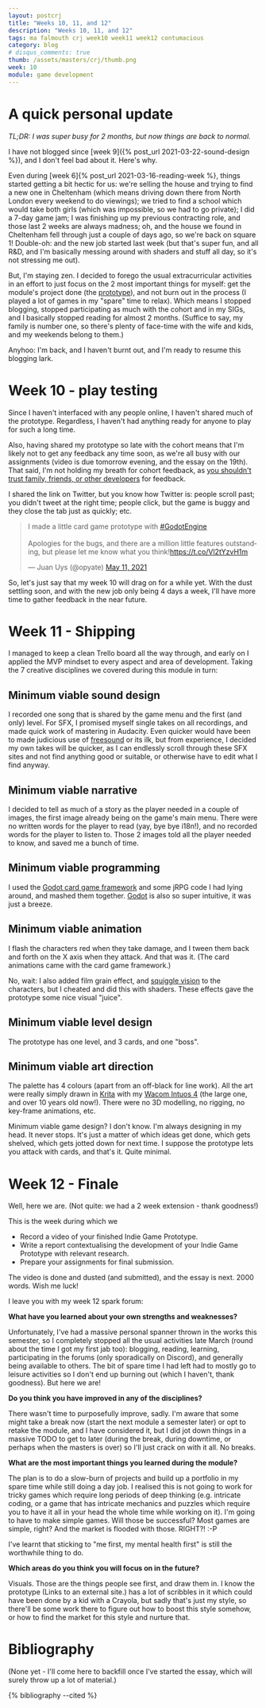 ```yaml
---
layout: postcrj
title: "Weeks 10, 11, and 12"
description: "Weeks 10, 11, and 12"
tags: ma falmouth crj week10 week11 week12 contumacious
category: blog
# disqus_comments: true
thumb: /assets/masters/crj/thumb.png
week: 10
module: game development
---
```


# A quick personal update

*TL;DR: I was super busy for 2 months, but now things are back to normal.*

I have not blogged since [week 9]({% post_url 2021-03-22-sound-design %}), and I don't feel bad about it. Here's why.

Even during [week 6]{% post_url 2021-03-16-reading-week %}, things started getting a bit hectic for us: we're selling the house and trying to find a new one in Cheltenham (which means driving down there from North London every weekend to do viewings); we tried to find a school which would take both girls (which was impossible, so we had to go private); I did a 7-day game jam; I was finishing up my previous contracting role, and those last 2 weeks are always madness; oh, and the house we found in Cheltenham fell through just a couple of days ago, so we're back on square 1! Double-oh: and the new job started last week (but that's super fun, and all R&D, and I'm basically messing around with shaders and stuff all day, so it's not stressing me out).

But, I'm staying zen. I decided to forego the usual extracurricular activities in an effort to just focus on the 2 most important things for myself: get the module's project done (the [prototype](https://opyate.itch.io/contumacious-commuter)), and not burn out in the process (I played a lot of games in my "spare" time to relax). Which means I stopped blogging, stopped participating as much with the cohort and in my SIGs, and I basically stopped reading for almost 2 months. (Suffice to say, my family is number one, so there's plenty of face-time with the wife and kids, and my weekends belong to them.)

Anyhoo: I'm back, and I haven't burnt out, and I'm ready to resume this blogging lark.

# Week 10 - play testing

Since I haven't interfaced with any people online, I haven't shared much of the prototype. Regardless, I haven't had anything ready for anyone to play for such a long time.

Also, having shared my prototype so late with the cohort means that I'm likely not to get any feedback any time soon, as we're all busy with our assignments (video is due tomorrow evening, and the essay on the 19th). That said, I'm not holding my breath for cohort feedback, as [you shouldn't trust family, friends, or other developers](https://youtu.be/Gn6QWyRnNNA?t=2245) for feedback.

I shared the link on Twitter, but you know how Twitter is: people scroll past; you didn't tweet at the right time; people click, but the game is buggy and they close the tab just as quickly; etc.

<blockquote class="twitter-tweet"><p lang="en" dir="ltr">I made a little card game prototype with <a href="https://twitter.com/hashtag/GodotEngine?src=hash&amp;ref_src=twsrc%5Etfw">#GodotEngine</a> <br><br>Apologies for the bugs, and there are a million little features outstanding, but please let me know what you think!<a href="https://t.co/Vl2tYzvH1m">https://t.co/Vl2tYzvH1m</a></p>&mdash; Juan Uys (@opyate) <a href="https://twitter.com/opyate/status/1392081344512016384?ref_src=twsrc%5Etfw">May 11, 2021</a></blockquote> <script async src="https://platform.twitter.com/widgets.js" charset="utf-8"></script> 

So, let's just say that my week 10 will drag on for a while yet. With the dust settling soon, and with the new job only being 4 days a week, I'll have more time to gather feedback in the near future.

# Week 11 - Shipping

I managed to keep a clean Trello board all the way through, and early on I applied the MVP mindset to every aspect and area of development. Taking the 7 creative disciplines we covered during this module in turn:

## Minimum viable sound design

I recorded one song that is shared by the game menu and the first (and only) level. For SFX, I promised myself single takes on all recordings, and made quick work of mastering in Audacity. Even quicker would have been to made judicious use of [freesound](https://freesound.org/) or its ilk, but from experience, I decided my own takes will be quicker, as I can endlessly scroll through these SFX sites and not find anything good or suitable, or otherwise have to edit what I find anyway.

## Minimum viable narrative

I decided to tell as much of a story as the player needed in a couple of images, the first image already being on the game's main menu. There were no written words for the player to read (yay, bye bye i18n!), and no recorded words for the player to listen to. Those 2 images told all the player needed to know, and saved me a bunch of time.

## Minimum viable programming

I used the [Godot card game framework](https://github.com/db0/godot-card-game-framework) and some jRPG code I had lying around, and mashed them together. [Godot](https://godotengine.org/) is also so super intuitive, it was just a breeze.

## Minimum viable animation

I flash the characters red when they take damage, and I tween them back and forth on the X axis when they attack. And that was it. (The card animations came with the card game framework.)

No, wait: I also added film grain effect, and [squiggle vision](https://en.wikipedia.org/wiki/Squigglevision) to the characters, but I cheated and did this with shaders. These effects gave the prototype some nice visual "juice".

## Minimum viable level design

The prototype has one level, and 3 cards, and one "boss". 

## Minimum viable art direction

The palette has 4 colours (apart from an off-black for line work). All the art were really simply drawn in [Krita](https://krita.org/en/) with my [Wacom Intuos 4](https://en.wikipedia.org/wiki/Wacom#Intuos) (the large one, and over 10 years old now!). There were no 3D modelling, no rigging, no key-frame animations, etc.

Minimum viable game design? I don't know. I'm always designing in my head. It never stops. It's just a matter of which ideas get done, which gets shelved, which gets jotted down for next time. I suppose the prototype lets you attack with cards, and that's it. Quite minimal.

# Week 12 - Finale

Well, here we are. (Not quite: we had a 2 week extension - thank goodness!) 

This is the week during which we

- Record a video of your finished Indie Game Prototype.
- Write a report contextualising the development of your Indie Game Prototype with relevant research.
- Prepare your assignments for final submission.

The video is done and dusted (and submitted), and the essay is next. 2000 words. Wish me luck!

I leave you with my week 12 spark forum:

**What have you learned about your own strengths and weaknesses?**

Unfortunately, I've had a massive personal spanner thrown in the works this semester, so I completely stopped all the usual activities late March (round about the time I got my first jab too): blogging, reading, learning, participating in the forums (only sporadically on Discord), and generally being available to others. The bit of spare time I had left had to mostly go to leisure activities so I don't end up burning out (which I haven't, thank goodness). But here we are!

**Do you think you have improved in any of the disciplines?**

There wasn't time to purposefully improve, sadly. I'm aware that some might take a break now (start the next module a semester later) or opt to retake the module, and I have considered it, but I did jot down things in a massive TODO to get to later (during the break, during downtime, or perhaps when the masters is over) so I'll just crack on with it all. No breaks.

**What are the most important things you learned during the module?**

The plan is to do a slow-burn of projects and build up a portfolio in my spare time while still doing a day job. I realised this is not going to work for tricky games which require long periods of deep thinking (e.g. intricate coding, or a game that has intricate mechanics and puzzles which require you to have it all in your head the whole time while working on it). I'm going to have to make simple games. Will those be successful? Most games are simple, right? And the market is flooded with those. RIGHT?! :-P

I've learnt that sticking to "me first, my mental health first" is still the worthwhile thing to do.

**Which areas do you think you will focus on in the future?**

Visuals. Those are the things people see first, and draw them in. I know the prototype (Links to an external site.) has a lot of scribbles in it which could have been done by a kid with a Crayola, but sadly that's just my style, so there'll be some work there to figure out how to boost this style somehow, or how to find the market for this style and nurture that.

# Bibliography

(None yet - I'll come here to backfill once I've started the essay, which will surely throw up a lot of material.)

{% bibliography --cited %}

